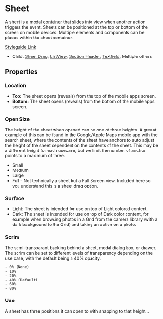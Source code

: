 # Sheet

A sheet is a modal <u>container</u> that slides into view when another action triggers the event.  Sheets can be positioned at the top or bottom of the screen on mobile devices. Multiple elements and components can be placed within the sheet container.

[Styleguide Link](https://zpl.io/2jyLrnW)

- Child: [Sheet Drag](https://github.com/able-app/docs/blob/67f7a78164476b38db5eefa0946db270b663fd7f/controls/components/sheet/sheet-drag.md), [ListView](https://github.com/able-app/docs/blob/8ba740fa6ffc7f19d74e9a9ef7c48e364c281084/controls/components/list/list-view.md), [Section Header](https://github.com/able-app/docs/blob/8ba740fa6ffc7f19d74e9a9ef7c48e364c281084/controls/components/sec-head.md), [Textfield](https://github.com/able-app/docs/blob/8ba740fa6ffc7f19d74e9a9ef7c48e364c281084/controls/components/form/textfield.md), Multiple others

## Properties

### Location

- **Top:** The sheet opens (reveals) from the top of the mobile apps screen.
- **Bottom:** The sheet opens (reveals) from the bottom of the mobile apps screen.

### Open Size

The height of the sheet when opened can be one of three heights. A greaat example of this can be found in the Google/Apple Maps mobile app with the search sheet, where the contents of the sheet have anchors to auto adjust the height of the sheet dependent on the contents of the sheet.  This may be a different height for each usecase, but we limit the number of anchor points to a maximum of three.

- Small
- Medium
- Large
- Full - Not technically a sheet but a Full Screen view. Included here so you understand this is a sheet drag option.

### Surface

- Light: The sheet is intended for use on top of Light colored content.
- Dark: The sheet is intended for use on top of Dark color content, for example when browsing photos in a Grid from the camera library (with a dark background to the Grid) and taking an action on a photo.

### Scrim

The semi-transparant backing behind a sheet, modal dialog box, or drawer.  The scrim can be set to different levels of transparency depending on the use case, with the default being a 40% opacity.

	- 0% (None)
	- 10%
	- 20%
	- 40% (Default)
	- 60%
	- 80%

### Use

A sheet has three positions it can open to with snapping to that height...